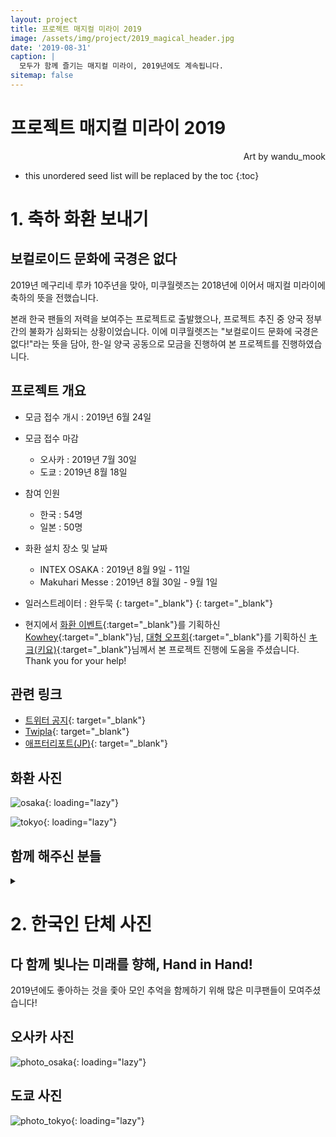 ```yaml
---
layout: project
title: 프로젝트 매지컬 미라이 2019
image: /assets/img/project/2019_magical_header.jpg
date: '2019-08-31'
caption: |
  모두가 함께 즐기는 매지컬 미라이, 2019년에도 계속됩니다.
sitemap: false
---
```


# 프로젝트 매지컬 미라이 2019
<p style="text-align: right;">Art by wandu_mook</p>

* this unordered seed list will be replaced by the toc
{:toc}


# 1. 축하 화환 보내기
<h2>보컬로이드 문화에 국경은 없다</h2>
2019년 메구리네 루카 10주년을 맞아, 미쿠월렛즈는 2018년에 이어서 매지컬 미라이에 축하의 뜻을 전했습니다.

본래 한국 팬들의 저력을 보여주는 프로젝트로 출발했으나, 프로젝트 추진 중 양국 정부간의 불화가 심화되는 상황이었습니다. 이에 미쿠월렛즈는 "보컬로이드 문화에 국경은 없다!"라는 뜻을 담아, 한-일 양국 공동으로 모금을 진행하여 본 프로젝트를 진행하였습니다.

## 프로젝트 개요
- 모금 접수 개시 : 2019년 6월 24일
- 모금 접수 마감
  - 오사카 : 2019년 7월 30일
  - 도쿄 : 2019년 8월 18일
- 참여 인원
  - 한국 : 54명
  - 일본 : 50명
- 화환 설치 장소 및 날짜
  - INTEX OSAKA : 2019년 8월 9일 - 11일
  - Makuhari Messe : 2019년 8월 30일 - 9월 1일
  
- 일러스트레이터 : 완두묵 [<i class="fab fa-twitter" style="color: #1DA1F2;"></i>](https://twitter.com/wandu_mook){: target="_blank"} [<i class="icon-pixiv"></i>](https://www.pixiv.net/users/35653933){: target="_blank"}

- 현지에서 [화환 이벤트](https://twipla.jp/events/336506){:target="_blank"}를 기획하신 [Kowhey](https://twitter.com/kowhey_mhotaku){:target="_blank"}님, [대형 오프회](http://tsunagarumirai.com/){:target="_blank"}를 기획하신 [キヨ(키요)](https://twitter.com/kiyo3555){:target="_blank"}님께서 본 프로젝트 진행에 도움을 주셨습니다. Thank you for your help!


## 관련 링크
* [트위터 공지](https://twitter.com/MikuWallets/status/1153968090889084929){: target="_blank"}
* [Twipla](https://twipla.jp/events/397585){: target="_blank"}
* [애프터리포트(JP)](https://twitter.com/izuku39S2/status/1170619640331956224){: target="_blank"}


## 화환 사진
![osaka](/assets/img/project/2019_flower_osaka.jpg){: loading="lazy"}

![tokyo](/assets/img/project/2019_flower_tokyo.jpg){: loading="lazy"}

## 함께 해주신 분들
<details>
<summary data-closed="펼치기" data-open="접기"></summary>
<!-- 스타일 적용시 div 래핑 -->
<div markdown="1" style="padding: 15px 0">

![namepanel](/assets/img/project/2019_flower_name.jpg){: loading="lazy"}

</div>
</details>

# 2. 한국인 단체 사진
<h2>다 함께 빛나는 미래를 향해, Hand in Hand!</h2>

2019년에도 좋아하는 것을 좇아 모인 추억을 함께하기 위해 많은 미쿠팬들이 모여주셨습니다!

## 오사카 사진
![photo_osaka](/assets/img/project/2019_mm2019_photo_osaka.jpg){: loading="lazy"}

## 도쿄 사진
![photo_tokyo](/assets/img/project/2019_mm2019_photo_tokyo.jpg){: loading="lazy"}
